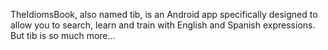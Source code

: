 TheIdiomsBook, also named tib, is an Android app specifically designed to allow you to search, learn and train with English and Spanish expressions. But tib is so much more...